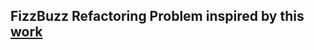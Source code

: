 ## FizzBuzz Refactoring Problem inspired by this [work](https://itnext.io/fizzbuzzbazz-how-to-answer-and-how-not-to-answer-661fd8842c40)
